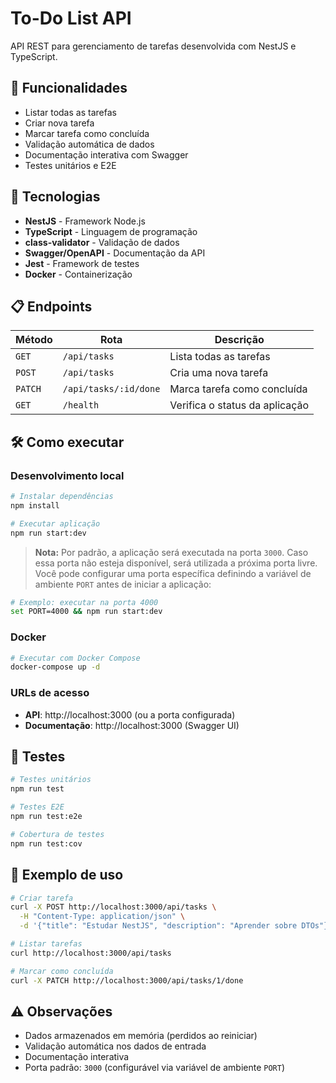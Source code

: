 # To-Do List API

API REST para gerenciamento de tarefas desenvolvida com NestJS e TypeScript.

## 🚀 Funcionalidades

- Listar todas as tarefas
- Criar nova tarefa
- Marcar tarefa como concluída
- Validação automática de dados
- Documentação interativa com Swagger
- Testes unitários e E2E

## 🔧 Tecnologias

- **NestJS** - Framework Node.js
- **TypeScript** - Linguagem de programação
- **class-validator** - Validação de dados
- **Swagger/OpenAPI** - Documentação da API
- **Jest** - Framework de testes
- **Docker** - Containerização

## 📋 Endpoints

| Método | Rota          | Descrição                     |
|--------|---------------|-------------------------------|
| `GET`  | `/api/tasks`  | Lista todas as tarefas        |
| `POST` | `/api/tasks`  | Cria uma nova tarefa          |
| `PATCH`| `/api/tasks/:id/done` | Marca tarefa como concluída |
| `GET`  | `/health`     | Verifica o status da aplicação |

## 🛠️ Como executar

### Desenvolvimento local

```bash
# Instalar dependências
npm install

# Executar aplicação
npm run start:dev
```

> **Nota:** Por padrão, a aplicação será executada na porta `3000`. Caso essa porta não esteja disponível, será utilizada a próxima porta livre. Você pode configurar uma porta específica definindo a variável de ambiente `PORT` antes de iniciar a aplicação:

```bash
# Exemplo: executar na porta 4000
set PORT=4000 && npm run start:dev
```

### Docker

```bash
# Executar com Docker Compose
docker-compose up -d
```

### URLs de acesso

- **API**: http://localhost:3000 (ou a porta configurada)
- **Documentação**: http://localhost:3000 (Swagger UI)

## 🧪 Testes

```bash
# Testes unitários
npm run test

# Testes E2E
npm run test:e2e

# Cobertura de testes
npm run test:cov
```

## 📝 Exemplo de uso

```bash
# Criar tarefa
curl -X POST http://localhost:3000/api/tasks \
  -H "Content-Type: application/json" \
  -d '{"title": "Estudar NestJS", "description": "Aprender sobre DTOs"}'

# Listar tarefas
curl http://localhost:3000/api/tasks

# Marcar como concluída
curl -X PATCH http://localhost:3000/api/tasks/1/done
```

## ⚠️ Observações

- Dados armazenados em memória (perdidos ao reiniciar)
- Validação automática nos dados de entrada
- Documentação interativa
- Porta padrão: `3000` (configurável via variável de ambiente `PORT`)